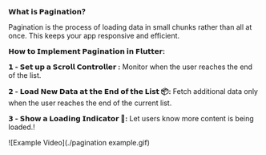 **𝗪𝗵𝗮𝘁 𝗶𝘀 𝗣𝗮𝗴𝗶𝗻𝗮𝘁𝗶𝗼𝗻?**

Pagination is the process of loading data in small chunks rather than all at once. This keeps your app responsive and efficient.

**𝗛𝗼𝘄 𝘁𝗼 𝗜𝗺𝗽𝗹𝗲𝗺𝗲𝗻𝘁 𝗣𝗮𝗴𝗶𝗻𝗮𝘁𝗶𝗼𝗻 𝗶𝗻 𝗙𝗹𝘂𝘁𝘁𝗲𝗿:**


**𝟭 - 𝗦𝗲𝘁 𝘂𝗽 𝗮 𝗦𝗰𝗿𝗼𝗹𝗹 𝗖𝗼𝗻𝘁𝗿𝗼𝗹𝗹𝗲𝗿 :** Monitor when the user reaches the end of the list.

**𝟮 - 𝗟𝗼𝗮𝗱 𝗡𝗲𝘄 𝗗𝗮𝘁𝗮 𝗮𝘁 𝘁𝗵𝗲 𝗘𝗻𝗱 𝗼𝗳 𝘁𝗵𝗲 𝗟𝗶𝘀𝘁 📦:** Fetch additional data only when the user reaches the end of the current list.

**𝟯 - 𝗦𝗵𝗼𝘄 𝗮 𝗟𝗼𝗮𝗱𝗶𝗻𝗴 𝗜𝗻𝗱𝗶𝗰𝗮𝘁𝗼𝗿 🔄:** Let users know more content is being loaded.!


![Example Video](./pagination example.gif)
